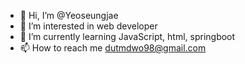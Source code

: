 - 👋 Hi, I’m @Yeoseungjae
- 👀 I’m interested in web developer
- 🌱 I’m currently learning JavaScript, html, springboot
- 📫 How to reach me dutmdwo98@gmail.com

<!---
Yeoseungjae/Yeoseungjae is a ✨ special ✨ repository because its `README.md` (this file) appears on your GitHub profile.
You can click the Preview link to take a look at your changes.
--->
